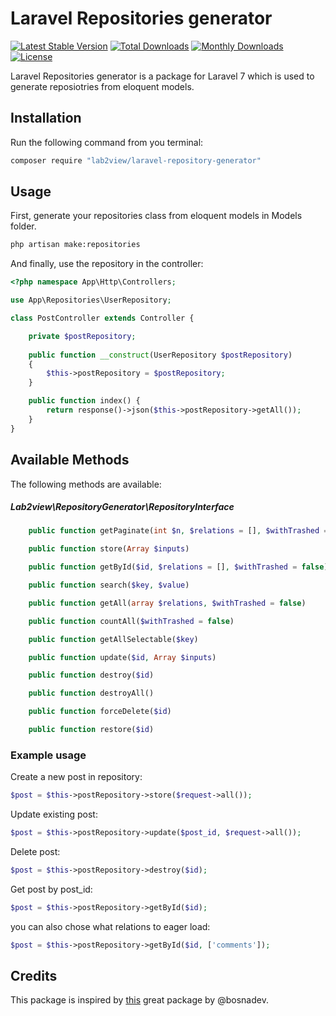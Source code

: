 # Laravel Repositories generator
 
[![Latest Stable Version](https://poser.pugx.org/lab2view/laravel-repository-generator/v/stable)](https://packagist.org/packages/lab2view/laravel-repository-generator)
[![Total Downloads](https://poser.pugx.org/lab2view/laravel-repository-generator/downloads)](https://packagist.org/packages/lab2view/laravel-repository-generator)
[![Monthly Downloads](https://poser.pugx.org/lab2view/laravel-repository-generator/d/monthly)](https://packagist.org/packages/lab2view/laravel-repository-generator)
[![License](https://poser.pugx.org/lab2view/laravel-repository-generator/license)](https://packagist.org/packages/lab2view/laravel-repository-generator)

Laravel Repositories generator is a package for Laravel 7 which is used to generate reposiotries from eloquent models.

## Installation

Run the following command from you terminal:


 ```bash
 composer require "lab2view/laravel-repository-generator"
 ```

## Usage

First, generate your repositories class from eloquent models in Models folder.
 ```bash
 php artisan make:repositories
 ```
And finally, use the repository in the controller:

```php
<?php namespace App\Http\Controllers;

use App\Repositories\UserRepository;

class PostController extends Controller {

    private $postRepository;
    
    public function __construct(UserRepository $postRepository)
    {
        $this->postRepository = $postRepository;
    }

    public function index() {
        return response()->json($this->postRepository->getAll());
    }
}
```
## Available Methods

The following methods are available:

##### Lab2view\RepositoryGenerator\RepositoryInterface

```php
    public function getPaginate(int $n, $relations = [], $withTrashed = false);

    public function store(Array $inputs)

    public function getById($id, $relations = [], $withTrashed = false)

    public function search($key, $value)

    public function getAll(array $relations, $withTrashed = false)

    public function countAll($withTrashed = false)

    public function getAllSelectable($key)

    public function update($id, Array $inputs)

    public function destroy($id)

    public function destroyAll()

    public function forceDelete($id)

    public function restore($id)
```

### Example usage

Create a new post in repository:

```php
$post = $this->postRepository->store($request->all());
```
Update existing post:

```php
$post = $this->postRepository->update($post_id, $request->all());
```

Delete post:
```php
$post = $this->postRepository->destroy($id);
```

Get post by post_id:
```php
$post = $this->postRepository->getById($id);
```

you can also chose what relations to eager load:
```php
$post = $this->postRepository->getById($id, ['comments']);
```

## Credits

This package is inspired by [this](https://github.com/bosnadev/repository) great package by @bosnadev.
